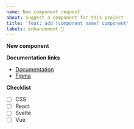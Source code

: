 ```yaml
---
name: New component request
about: Suggest a component for this project
title: 'feat: add [component name] component'
labels: enhancement 🚀
---
```


<!-- 
    Before submitting an issue, please consult our [documentation](https://decathlon.design). 
    Please make sure you are posting an issue pertaining to the Decathlon Design System. 

    Note that before opening an issue, you can chat maintainer of this project on channel
    #vitamin-ios in [Decathlon Design System's Slack(https://join.slack.com/t/decathlon-design/shared_invite/zt-ou0n9qas-n_oamDSVUIqvLqNO1LETJg).

    If you want to know how to contribute to this project, you can check our CONTRIBUTING file:
    https://github.com/Decathlon/vitamin-ios/blob/main/CONTRIBUTING.md

    If a section isn't adapted for your request, please remove it to avoid any unnecessary section.

    Thanks!
-->

**New component**
<!-- A clear and concise description of what the feature request is. Please include if your feature request is related to a problem. -->

**Documentation links**

- [Documentation](https://decathlon.design/...)
- [Figma](https://figma.com/...)

**Checklist**
<!-- Please, don't modify this checklist. -->

- [ ] CSS
- [ ] React
- [ ] Svelte
- [ ] Vue
